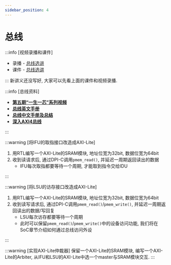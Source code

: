 ```yaml
---
sidebar_position: 4
---
```

# 总线

:::info
[视频录播和课件]

* 录播 - [总线选讲](https://www.bilibili.com/video/BV1wP4y1q7fF/)
* 课件 - [总线选讲](https://ysyx.oscc.cc/slides/2205/17.html#/)

:::
新讲义还没写好, 大家可以先看上面的课件和视频录播.

<!-- -->
:::info
[总线资料]

* [**第五期“一生一芯”系列视频**](https://space.bilibili.com/2107852263/channel/collectiondetail?sid=690279)
* [**总线英文手册**](https://developer.arm.com/Architectures/AMBA)
* [**总线中文手册及总结**](https://www.lzrnote.cn/2021/10/08/axi%e6%80%bb%e7%ba%bf%e6%80%bb%e7%bb%93/)
* [**深入AXI4总线**](https://zhuanlan.zhihu.com/p/44766356)

:::
<!-- -->
:::warning
[将IFU的取指接口改造成AXI-Lite]

1. 用RTL编写一个AXI-Lite的SRAM模块, 地址位宽为32bit, 数据位宽为64bit
1. 收到读请求后, 通过DPI-C调用`pmem_read()`, 并延迟一周期返回读出的数据
   * IFU每次取指都要等待一个周期, 才能取到指令交给IDU

:::
<!-- -->

:::warning
[将LSU的访存接口改造成AXI-Lite]

1. 用RTL编写一个AXI-Lite的SRAM模块, 地址位宽为32bit, 数据位宽为64bit
1. 收到读写请求后, 通过DPI-C调用`pmem_read()`/`pmem_write()`, 并延迟一周期返回读出的数据/写回复
   * LSU每次访存都要等待一个周期
   * 此时可以保留`pmem_read()`/`pmem_write()`中的设备访问功能, 我们将在SoC章节介绍如何通过总线访问外设

:::
<!-- -->

:::warning
[实现AXI-Lite仲裁器]
保留一个AXI-Lite的SRAM模块, 编写一个AXI-Lite的Arbiter, 从IFU和LSU的AXI-Lite中选一个master与SRAM模块交互.
:::

